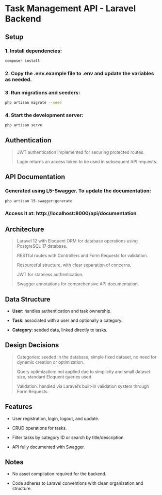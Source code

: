# Task Management API - Laravel Backend

## Setup

### 1. Install dependencies:

```bash
composer install
```

### 2. Copy the .env.example file to .env and update the variables as needed.

### 3. Run migrations and seeders:

```bash
php artisan migrate --seed
```

### 4. Start the development server:

```bash
php artisan serve
```

## Authentication

> JWT authentication implemented for securing protected routes.
>
> Login returns an access token to be used in subsequent API requests.

## API Documentation

### Generated using L5-Swagger. To update the documentation:

```bash
php artisan l5-swagger:generate
```

### Access it at: http://localhost:8000/api/documentation

## Architecture

> Laravel 12 with Eloquent ORM for database operations using PostgreSQL 17 database.
>
> RESTful routes with Controllers and Form Requests for validation.
>
> Resourceful structure, with clear separation of concerns.
>
> JWT for stateless authentication.
>
> Swagger annotations for comprehensive API documentation.

## Data Structure

-   **User**: handles authentication and task ownership.

-   **Task**: associated with a user and optionally a category.

-   **Category**: seeded data, linked directly to tasks.

## Design Decisions

> Categories: seeded in the database, simple fixed dataset, no need for dynamic creation or optimization.
>
> Query optimization: not applied due to simplicity and small dataset size, standard Eloquent queries used.
>
> Validation: handled via Laravel’s built-in validation system through Form Requests.

## Features

-   User registration, login, logout, and update.

-   CRUD operations for tasks.

-   Filter tasks by category ID or search by title/description.

-   API fully documented with Swagger.

## Notes

-   No asset compilation required for the backend.

-   Code adheres to Laravel conventions with clean organization and structure.
